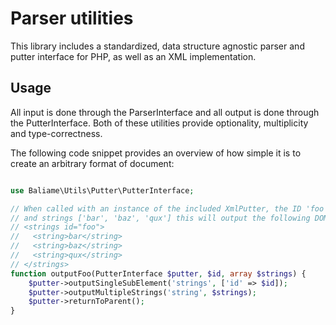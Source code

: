 # Parser utilities

This library includes a standardized, data structure agnostic parser and putter interface for PHP, as well as an XML
implementation.

## Usage

All input is done through the ParserInterface and all output is done through the PutterInterface.
Both of these utilities provide optionality, multiplicity and type-correctness.

The following code snippet provides an overview of how simple it is to create an arbitrary format of document:

```php

use Baliame\Utils\Putter\PutterInterface;

// When called with an instance of the included XmlPutter, the ID 'foo',
// and strings ['bar', 'baz', 'qux'] this will output the following DOM:
// <strings id="foo">
//   <string>bar</string>
//   <string>baz</string>
//   <string>qux</string>
// </strings>
function outputFoo(PutterInterface $putter, $id, array $strings) {
    $putter->outputSingleSubElement('strings', ['id' => $id]);
    $putter->outputMultipleStrings('string', $strings);
    $putter->returnToParent();
}
```